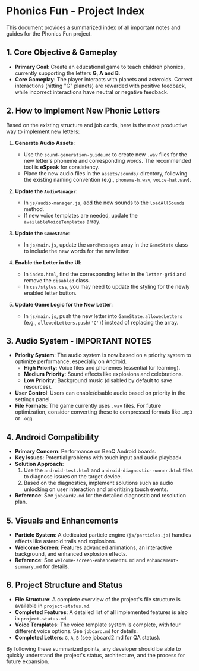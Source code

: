 # Phonics Fun - Project Index

This document provides a summarized index of all important notes and guides for the Phonics Fun project.

## 1. Core Objective & Gameplay

- **Primary Goal**: Create an educational game to teach children phonics, currently supporting the letters **G, A and B**.
- **Core Gameplay**: The player interacts with planets and asteroids. Correct interactions (hitting "G" planets) are rewarded with positive feedback, while incorrect interactions have neutral or negative feedback.

## 2. How to Implement New Phonic Letters

Based on the existing structure and job cards, here is the most productive way to implement new letters:

1.  **Generate Audio Assets**:
    *   Use the `sound-generation-guide.md` to create new `.wav` files for the new letter's phoneme and corresponding words. The recommended tool is **eSpeak** for consistency.
    *   Place the new audio files in the `assets/sounds/` directory, following the existing naming convention (e.g., `phoneme-h.wav`, `voice-hat.wav`).

2.  **Update the `AudioManager`**:
    *   In `js/audio-manager.js`, add the new sounds to the `loadAllSounds` method.
    *   If new voice templates are needed, update the `availableVoiceTemplates` array.

3.  **Update the `GameState`**:
    *   In `js/main.js`, update the `wordMessages` array in the `GameState` class to include the new words for the new letter.

4.  **Enable the Letter in the UI**:
    *   In `index.html`, find the corresponding letter in the `letter-grid` and remove the `disabled` class.
    *   In `css/styles.css`, you may need to update the styling for the newly enabled letter button.

5.  **Update Game Logic for the New Letter**:
    *   In `js/main.js`, push the new letter into `GameState.allowedLetters` (e.g., `allowedLetters.push('C')`) instead of replacing the array.

## 3. Audio System - IMPORTANT NOTES

- **Priority System**: The audio system is now based on a priority system to optimize performance, especially on Android.
    - **High Priority**: Voice files and phonemes (essential for learning).
    - **Medium Priority**: Sound effects like explosions and celebrations.
    - **Low Priority**: Background music (disabled by default to save resources).
- **User Control**: Users can enable/disable audio based on priority in the settings panel.
- **File Formats**: The game currently uses `.wav` files. For future optimization, consider converting these to compressed formats like `.mp3` or `.ogg`.

## 4. Android Compatibility

- **Primary Concern**: Performance on BenQ Android boards.
- **Key Issues**: Potential problems with touch input and audio playback.
- **Solution Approach**:
    1.  Use the `android-test.html` and `android-diagnostic-runner.html` files to diagnose issues on the target device.
    2.  Based on the diagnostics, implement solutions such as audio unlocking on user interaction and prioritizing touch events.
- **Reference**: See `jobcard2.md` for the detailed diagnostic and resolution plan.

## 5. Visuals and Enhancements

- **Particle System**: A dedicated particle engine (`js/particles.js`) handles effects like asteroid trails and explosions.
- **Welcome Screen**: Features advanced animations, an interactive background, and enhanced explosion effects.
- **Reference**: See `welcome-screen-enhancements.md` and `enhancement-summary.md` for details.

## 6. Project Structure and Status

- **File Structure**: A complete overview of the project's file structure is available in `project-status.md`.
- **Completed Features**: A detailed list of all implemented features is also in `project-status.md`.
- **Voice Templates**: The voice template system is complete, with four different voice options. See `jobcard.md` for details.
- **Completed Letters**: `G`, `A`, `B` (see jobcard2.md for QA status).

By following these summarized points, any developer should be able to quickly understand the project's status, architecture, and the process for future expansion.
